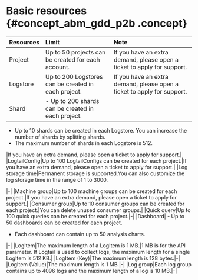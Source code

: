 # Basic resources {#concept_abm_gdd_p2b .concept}

|Resources|Limit|Note|
|:--------|:----|:---|
|Project|Up to 50 projects can be created for each account.|If you have an extra demand, please open a ticket to apply for support.|
|Logstore|Up to 200 Logstores can be created in each project.|If you have an extra demand, please open a ticket to apply for support.|
|Shard| -   Up to 200 shards can be created in each project.
-   Up to 10 shards can be created in each Logstore. You can increase the number of shards by splitting shards.
-   The maximum number of shards in each Logstore is 512.

 |If you have an extra demand, please open a ticket to apply for support.|
|LogtailConfig|Up to 100 LogtailConfigs can be created for each project.|If you have an extra demand, please open a ticket to apply for support.|
|Log storage time|Permanent storage is supported.You can also customize the log storage time in the range of 1 to 3000.

|-|
|Machine group|Up to 100 machine groups can be created for each project.|If you have an extra demand, please open a ticket to apply for support.|
|Consumer group|Up to 10 consumer groups can be created for each project.|You can delete unused consumer groups.|
|Quick query|Up to 100 quick queries can be created for each project.|-|
|Dashboard| -   Up to 50 dashboards can be created for each project.
-   Each dashboard can contain up to 50 analysis charts.

 |-|
|LogItem|The maximum length of a LogItem is 1 MB.|1 MB is for the API parameter. If Logtail is used to collect logs, the maximum length for a single LogItem is 512 KB.|
|LogItem \(Key\)|The maximum length is 128 bytes.|-|
|LogItem \(Value\)|The maximum length is 1 MB.|-|
|Log group|Each log group contains up to 4096 logs and the maximum length of a log is 10 MB.|-|

